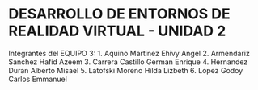 # DESARROLLO DE ENTORNOS DE REALIDAD VIRTUAL - UNIDAD 2

Integrantes del EQUIPO 3:
    1.	Aquino Martinez Ehivy Angel
	2.  Armendariz Sanchez Hafid Azeem
    3.	Carrera Castillo German Enrique
	4.  Hernandez Duran Alberto Misael
	5.  Latofski Moreno Hilda Lizbeth
	6.  Lopez Godoy Carlos Emmanuel

